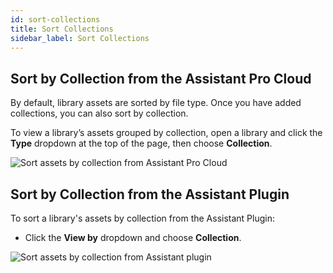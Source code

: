```yaml
---
id: sort-collections
title: Sort Collections
sidebar_label: Sort Collections
---
```


## Sort by Collection from the Assistant Pro Cloud

​​By default, library assets are sorted by file type. Once you have added collections, you can also sort by collection.

To view a library’s assets grouped by collection, open a library and click the **Type** dropdown at the top of the page, then choose **Collection**.  

![Sort assets by collection from Assistant Pro Cloud](/img/assistant/cloud--collections--sort--1.jpg)

## Sort by Collection from the Assistant Plugin

To sort a library's assets by collection from the Assistant Plugin:

* Click the **View by** dropdown and choose **Collection**.

![Sort assets by collection from Assistant plugin](/img/assistant/cloud--collections--sort--2.jpg)
